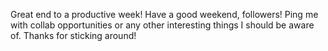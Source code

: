 Great end to a productive week! Have a good weekend, followers! Ping me with collab opportunities or any other interesting things I should be aware of. Thanks for sticking around!

